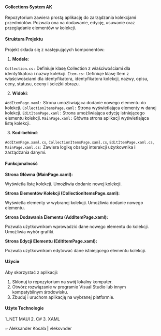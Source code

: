 #### Collections System AK
Repozytorium zawiera prostą aplikację do zarządzania kolekcjami przedmiotów. Pozwala ona na dodawanie, edycję, usuwanie oraz przeglądanie elementów w kolekcji.

#### Struktura Projektu
Projekt składa się z następujących komponentów:

1. **Modele**:

`Collection.cs:` Definiuje klasę Collection z właściwościami dla identyfikatora i nazwy kolekcji.
`Item.cs:` Definiuje klasę Item z właściwościami dla identyfikatora, identyfikatora kolekcji, nazwy, opisu, ceny, statusu, oceny i ścieżki obrazu.

2. **Widoki**:

`AddItemPage.xaml:` Strona umożliwiająca dodanie nowego elementu do kolekcji.
`CollectionItemsPage.xaml:` Strona wyświetlająca elementy w danej kolekcji.
`EditItemPage.xaml:` Strona umożliwiająca edycję istniejącego elementu kolekcji.
`MainPage.xaml:` Główna strona aplikacji wyświetlająca listę kolekcji.

3. **Kod-behind**:

`AddItemPage.xaml.cs`, `CollectionItemsPage.xaml.cs`, `EditItemPage.xaml.cs`, `MainPage.xaml.cs:` Zawiera logikę obsługi interakcji użytkownika i zarządzania danymi.

#### Funkcjonalność
**Strona Główna (MainPage.xaml):**

Wyświetla listę kolekcji.
Umożliwia dodanie nowej kolekcji.

**Strona Elementów Kolekcji (CollectionItemsPage.xaml):**

Wyświetla elementy w wybranej kolekcji.
Umożliwia dodanie nowego elementu.

**Strona Dodawania Elementu (AddItemPage.xaml):**

Pozwala użytkownikom wprowadzić dane nowego elementu do kolekcji.
Umożliwia wybór grafiki.

**Strona Edycji Elementu (EditItemPage.xaml):**

Pozwala użytkownikom edytować dane istniejącego elementu kolekcji.

#### Użycie
Aby skorzystać z aplikacji:

1. Sklonuj to repozytorium na swój lokalny komputer.
2. Otwórz rozwiązanie w programie Visual Studio lub innym kompatybilnym środowisku.
3. Zbuduj i uruchom aplikację na wybranej platformie.

#### Użyte Technologie
1..NET MAUI
2. C#
3. XAML

~ Aleksander Kosała | vleksvnder
